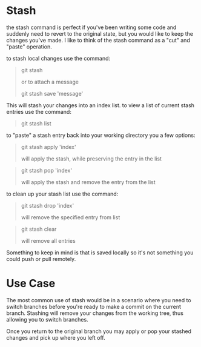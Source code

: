 # Stash

the stash command is perfect if you've been writing some code and suddenly need to revert to the original state, but you would like to keep the changes you've made. I like to think of the stash command as a "cut" and "paste" operation.

to stash local changes use the command:

  > git stash
  >
  > or to attach a message
  >
  > git stash save 'message'

This will stash your changes into an index list.
to view a list of current stash entries use the command:

  > git stash list

to "paste" a stash entry back into your working directory you a few options:

  > git stash apply 'index'
  >
  > will apply the stash, while preserving the entry in the list

  > git stash pop 'index'
  >
  > will apply the stash and remove the entry from the list

to clean up your stash list use the command:

  > git stash drop 'index'
  >
  > will remove the specified entry from list

  > git stash clear
  >
  > will remove all entries

Something to keep in mind is that is saved locally so it's not something you could push or pull remotely.

# Use Case

The most common use of stash would be in a scenario where you need to switch branches before you're ready to make a commit on the current branch. Stashing will remove your changes from the working tree, thus allowing you to switch branches.

Once you return to the original branch you may apply or pop your stashed changes and pick up where you left off.